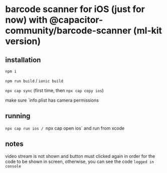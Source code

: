 # barcode scanner for iOS (just for now) with @capacitor-community/barcode-scanner (ml-kit version)

## installation
`npm i`

`npm run build` / `ionic build`

`npx cap sync` (first time, then `npx cap copy ios`)


make sure `info.plist has camera permissions

## running
`npx cap run ios / `npx cap open ios`  and run from xcode

## notes
video stream is not shown and button must clicked again in order for the code to be shown in screen, otherwise, you can see the code `logged in console`
